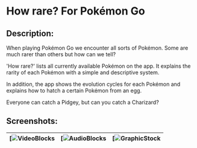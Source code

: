 # How rare? For Pokémon Go

## Description:
When playing Pokémon Go we encounter all sorts of Pokémon. Some are much rarer than others but how can we tell? 

'How rare?' lists all currently available Pokémon on the app. It explains the rarity of each Pokémon with a simple and descriptive system.

In addition, the app shows the evolution cycles for each Pokémon and explains how to hatch a certain Pokémon from an egg.

Everyone can catch a Pidgey, but can you catch a Charizard?

## Screenshots:
| [![VideoBlocks](http://imgur.com/938v7jC.png)| [![AudioBlocks](http://imgur.com/Ftdr7hw.png)| [![GraphicStock](http://imgur.com/MMRjM6I.png)|
|:---:|:---:|:---:|
